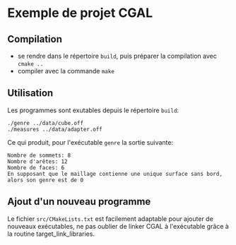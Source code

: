 # Exemple de projet CGAL

## Compilation

* se rendre dans le répertoire ```build```, puis préparer la compilation avec ```cmake ..```
* compiler avec la commande ```make```

## Utilisation

Les programmes sont exutables depuis le répertoire ```build```:
```
./genre ../data/cube.off
./measures ../data/adapter.off
```

Ce qui produit, pour l'exécutable ```genre``` la sortie suivante:

```
Nombre de sommets: 8
Nombre d'arêtes: 12
Nombre de faces: 6
En supposant que le maillage contienne une unique surface sans bord, alors son genre est de 0
````

## Ajout d'un nouveau programme

Le fichier ```src/CMakeLists.txt``` est facilement adaptable pour ajouter de nouveaux exécutables, ne pas oublier de linker CGAL à l'exécutable grâce à la routine target_link_libraries.
